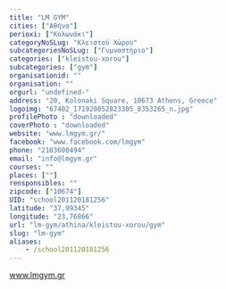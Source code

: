 ```yaml
---
title: "LM GYM"
cities: ["Αθήνα"]
perioxi: ["Κολωνάκι"]
categoryNoSLug: "Κλειστού Χώρου"
subcategoriesNoSLug: ["Γυμναστήριο"]
categories: ["kleistou-xorou"]
subcategories: ["gym"]
organisationid: ""
organisation: ""
orgurl: "undefined-"
address: "20, Kolonaki Square, 10673 Athens, Greece"
logoimg: "67402_171920852823305_8353265_n.jpg"
profilePhoto : "downloaded"
coverPhoto : "downloaded"
website: "www.lmgym.gr/"
facebook: "www.facebook.com/lmgym"
phone: "2103600494"
email: "info@lmgym.gr"
courses: ""
places: [""]
rensponsibles: ""
zipcode: ["10674"]
UID: "school201120181256"
latitude: "37,99345"
longitude: "23,76866"
url: "lm-gym/athina/kleistou-xorou/gym"
slug: "lm-gym"
aliases:
    - /school201120181256
---
```



www.lmgym.gr

